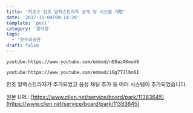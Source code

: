 ```yaml
---
title: '히오스 한조 알렉스트라자 공개 및 시스템 개편'
date: '2017-11-04T09:14:20'
template: 'post'
category: '클리앙'
tags: 
  - '모두의공원'
draft: false
---
```


`youtube:https://www.youtube.com/embed/nEOazAKouV8`

  

`youtube:https://www.youtube.com/embed/i0g7TJlbn6I`

  

한조 알렉스트라자가 추가되었고 음성 채팅 추가 등 여러 시스템이 추가되었습니다.

원본 URL: [https://www.clien.net/service/board/park/11383645](https://www.clien.net/service/board/park/11383645)